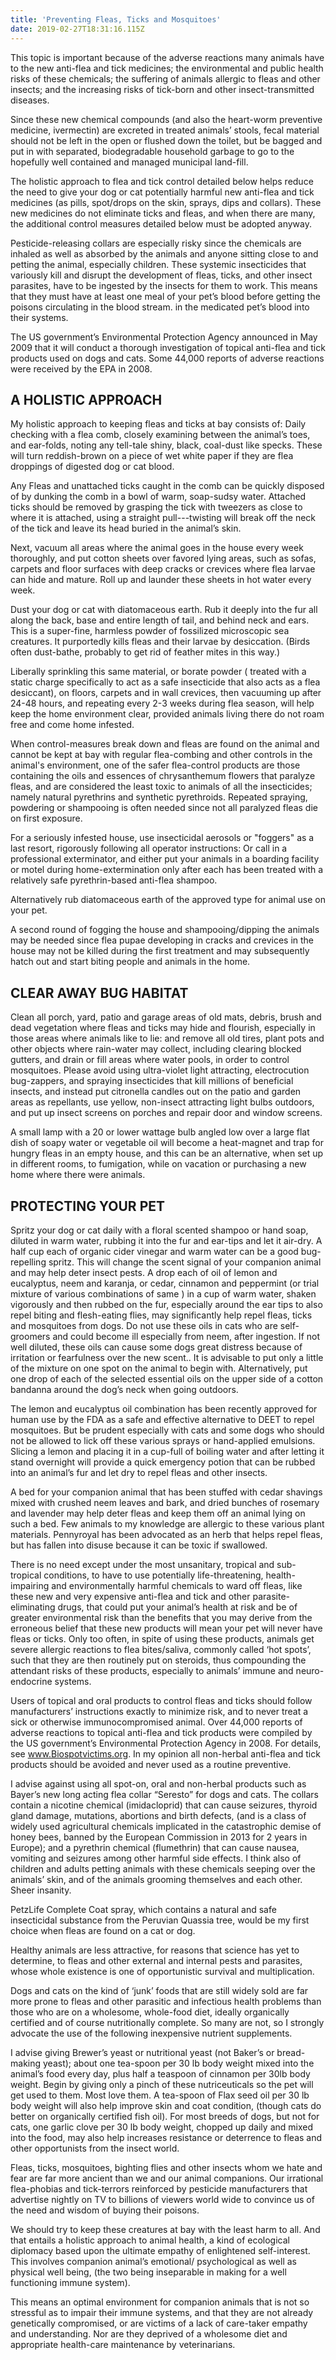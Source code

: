 ```yaml
---
title: 'Preventing Fleas, Ticks and Mosquitoes'
date: 2019-02-27T18:31:16.115Z
---
```

This topic is important because of the adverse reactions many animals have to the new anti-flea and tick medicines; the environmental and public health risks of these chemicals; the suffering of animals allergic to fleas and other insects; and the increasing risks of tick-born and other insect-transmitted diseases.

 Since these new chemical compounds (and also the heart-worm preventive medicine, ivermectin) are excreted in treated animals’ stools, fecal material should not be left in the open or flushed down the toilet, but be bagged and put in with separated, biodegradable household garbage to go to the hopefully well contained and managed municipal land-fill.

The holistic approach to flea and tick control detailed below helps reduce the need to give your dog or cat potentially harmful new anti-flea and tick medicines (as pills, spot/drops on the skin, sprays, dips and collars). These new medicines do not eliminate ticks and fleas, and when there are many, the additional control measures detailed below must be adopted anyway. 

Pesticide-releasing collars are especially risky since the chemicals are inhaled as well as absorbed by the animals and anyone sitting close to and petting the animal, especially children. These systemic insecticides that variously kill and disrupt the development of fleas, ticks, and other insect parasites, have to be ingested by the insects for them to work. This means that they must have at least one meal of your pet’s blood before getting the poisons circulating in the blood stream. in the medicated pet’s blood into their systems.

The US government’s Environmental Protection Agency announced in May 2009 that it will conduct a thorough investigation of topical anti-flea and tick products used on dogs and cats. Some 44,000 reports of adverse reactions were received by the EPA in 2008.

## A HOLISTIC APPROACH

My holistic approach to keeping fleas and ticks at bay consists of: Daily checking with a flea comb, closely examining between the animal’s toes, and ear-folds, noting any tell-tale shiny, black, coal-dust like specks. These will turn reddish-brown on a piece of wet white paper if they are flea droppings of digested dog or cat blood.   

Any Fleas and unattached ticks caught in the comb can be quickly disposed of by dunking the comb in a bowl of warm, soap-sudsy water. Attached ticks should be removed by grasping the tick with tweezers as close to where it is attached, using a straight pull---twisting will break off the neck of the tick and leave its head buried in the animal’s skin.

Next, vacuum all areas where the animal goes in the house every week thoroughly, and put cotton sheets over favored lying areas, such as sofas, carpets and floor surfaces with deep cracks or crevices where flea larvae can hide and mature. Roll up and launder these sheets in hot water every week.

Dust your dog or cat with diatomaceous earth. Rub it deeply into the fur all along the back, base and entire length of tail, and behind neck and ears. This is a super-fine, harmless powder of fossilized microscopic sea creatures. It purportedly kills fleas and their larvae by desiccation. (Birds often dust-bathe, probably to get rid of feather mites in this way.)

Liberally sprinkling this same material, or borate powder ( treated with a static charge specifically to act as a safe insecticide that also acts as a flea desiccant), on floors, carpets and in wall crevices, then vacuuming up after 24-48 hours, and repeating every 2-3 weeks during flea season, will help keep the home environment clear, provided animals living there do not roam free and come home infested.

 When control-measures break down and fleas are found on the animal and cannot be kept at bay with regular flea-combing and other controls in the animal's environment, one of the safer flea-control products are those containing the oils and essences of chrysanthemum flowers that paralyze fleas, and are considered the least toxic to animals of all the insecticides; namely natural pyrethrins and synthetic pyrethroids. Repeated spraying, powdering or shampooing is often needed since not all paralyzed fleas die on first exposure.

For a seriously infested house, use insecticidal aerosols or "foggers" as a last resort, rigorously following all operator instructions: Or call in a professional exterminator, and either put your animals in a boarding facility or motel during home-extermination only after each has been treated with a relatively safe pyrethrin-based anti-flea shampoo.

Alternatively rub diatomaceous earth of the approved type for animal use on your pet.

 A second round of fogging the house and shampooing/dipping the animals may be needed since flea pupae developing in cracks and crevices in the house may not be killed during the first treatment and may subsequently hatch out and start biting people and animals in the home.

## CLEAR AWAY BUG HABITAT

Clean all porch, yard, patio and garage areas of old mats, debris, brush and dead vegetation where fleas and ticks may hide and flourish, especially in those areas where animals like to lie: and remove all old tires, plant pots and other objects where rain-water may collect, including clearing blocked gutters, and drain or fill areas where water pools, in order to control mosquitoes. Please avoid using ultra-violet light attracting, electrocution bug-zappers, and spraying insecticides that kill millions of beneficial insects, and instead put citronella candles out on the patio and garden areas as repellants, use yellow, non-insect attracting light bulbs outdoors, and put up insect screens on porches and repair door and window screens.

A small lamp with a 20 or lower wattage bulb angled low over a large flat dish of soapy water or vegetable oil will become a heat-magnet and trap for hungry fleas in an empty house, and this can be an alternative, when set up in different rooms, to fumigation, while on vacation or purchasing a new home where there were animals.

## PROTECTING YOUR PET

Spritz your dog or cat daily with a floral scented shampoo or hand soap, diluted in warm water, rubbing it into the fur and ear-tips and let it air-dry. A half cup each of organic cider vinegar and warm water can be a good bug-repelling spritz. This will change the scent signal of your companion animal and may help deter insect pests. A drop each of oil of lemon and eucalyptus, neem and karanja, or cedar, cinnamon and peppermint (or trial mixture of various combinations of same ) in a cup of warm water, shaken vigorously and then rubbed on the fur, especially around the ear tips to also repel biting and flesh-eating flies, may significantly help repel fleas, ticks and mosquitoes from dogs. Do not use these oils in cats who are self-groomers and could become ill especially from neem, after ingestion. If not well diluted, these oils can cause some dogs great distress because of irritation or fearfulness over the new scent.. It is advisable to put only a little of the mixture on one spot on the animal to begin with. Alternatively, put one drop of each of the selected essential oils on the upper side of a cotton bandanna around the dog’s neck when going outdoors.

The lemon and eucalyptus oil combination has been recently approved for human use by the FDA as a safe and effective alternative to DEET to repel mosquitoes. But be prudent especially with cats and some dogs who should not be allowed to lick off these various sprays or hand-applied emulsions. Slicing a lemon and placing it in a cup-full of boiling water and after letting it stand overnight will provide a quick emergency potion that can be rubbed into an animal’s fur and let dry to repel fleas and other insects.

A bed for your companion animal that has been stuffed with cedar shavings mixed with crushed neem leaves and bark, and dried bunches of rosemary and lavender may help deter fleas and keep them off an animal lying on such a bed. Few animals to my knowledge are allergic to these various plant materials. Pennyroyal has been advocated as an herb that helps repel fleas, but has fallen into disuse because it can be toxic if swallowed.

There is no need except under the most unsanitary, tropical and sub-tropical conditions, to have to use potentially life-threatening, health-impairing and environmentally harmful chemicals to ward off fleas, like these new and very expensive anti-flea and tick and other parasite-eliminating drugs, that could put your animal’s health at risk and be of greater environmental risk than the benefits that you may derive from the erroneous belief that these new products will mean your pet will never have fleas or ticks. Only too often, in spite of using these products, animals get severe allergic reactions to flea bites/saliva, commonly called ‘hot spots’, such that they are then routinely put on steroids, thus compounding the attendant risks of these products, especially to animals’ immune and neuro-endocrine systems.

 Users of topical and oral products to control fleas and ticks should follow manufacturers’ instructions exactly to minimize risk, and to never treat a sick or otherwise immunocompromised animal. Over 44,000 reports of adverse reactions to topical anti-flea and tick products were compiled by the US government’s Environmental Protection Agency in 2008. For details, see www.Biospotvictims.org. In my opinion all non-herbal anti-flea and tick products should be avoided and never used as a routine preventive.  

I advise against using all spot-on, oral and non-herbal products such as Bayer’s new long acting flea collar “Seresto” for dogs and cats. The collars contain a nicotine chemical (imidacloprid) that can cause seizures, thyroid gland damage, mutations, abortions and birth defects, (and is a class of widely used agricultural chemicals implicated in the catastrophic demise of honey bees, banned by the European Commission in 2013 for 2 years in Europe); and a pyrethrin chemical (flumethrin) that can cause nausea, vomiting and seizures among other harmful side effects. I think also of children and adults petting animals with these chemicals seeping over the animals’ skin, and of the animals grooming themselves and each other. Sheer insanity.

PetzLife Complete Coat spray, which contains a natural and safe insecticidal substance from the Peruvian Quassia tree, would be my first choice when fleas are found on a cat or dog.

Healthy animals are less attractive, for reasons that science has yet to determine, to fleas and other external and internal pests and parasites, whose whole existence is one of opportunistic survival and multiplication.

Dogs and cats on the kind of ‘junk’ foods that are still widely sold are far more prone to fleas and other parasitic and infectious health problems than those who are on a wholesome, whole-food diet, ideally organically certified and of course nutritionally complete. So many are not, so I strongly advocate the use of the following inexpensive nutrient supplements.

 I advise giving Brewer’s yeast or nutritional yeast (not Baker’s or bread-making yeast); about one tea-spoon per 30 lb body weight mixed into the animal’s food every day, plus half a teaspoon of cinnamon per 30lb body weight. Begin by giving only a pinch of these nutriceuticals so the pet will get used to them. Most love them. A tea-spoon of Flax seed oil per 30 lb body weight will also help improve skin and coat condition, (though cats do better on organically certified fish oil). For most breeds of dogs, but not for cats, one garlic clove per 30 lb body weight, chopped up daily and mixed into the food, may also help increases resistance or deterrence to fleas and other opportunists from the insect world.

Fleas, ticks, mosquitoes, bighting flies and other insects whom we hate and fear are far more ancient than we and our animal companions. Our irrational flea-phobias and tick-terrors reinforced by pesticide manufacturers that advertise nightly on TV to billions of viewers world wide to convince us of the need and wisdom of buying their poisons.

We should try to keep these creatures at bay with the least harm to all. And that entails a holistic approach to animal health, a kind of ecological diplomacy based upon the ultimate empathy of enlightened self-interest. This involves companion animal’s emotional/ psychological as well as physical well being, (the two being inseparable in making for a well functioning immune system).

This means an optimal environment for companion animals that is not so stressful as to impair their immune systems, and that they are not already genetically compromised, or are victims of a lack of care-taker empathy and understanding. Nor are they deprived of a wholesome diet and appropriate health-care maintenance by veterinarians.
